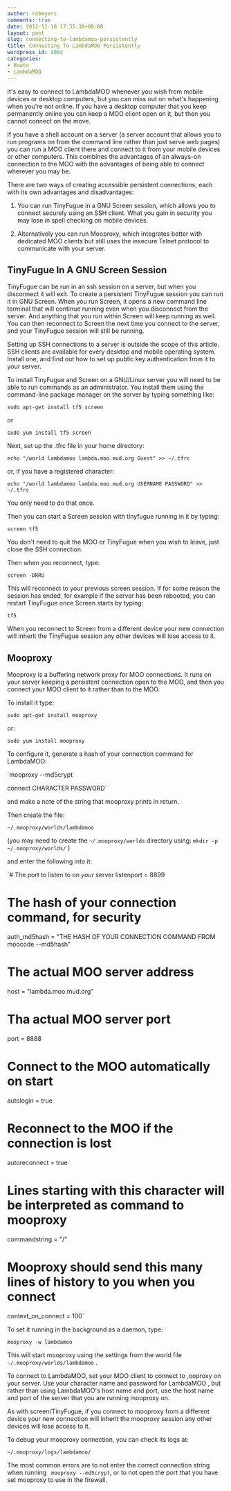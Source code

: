 ```yaml
---
author: robmyers
comments: true
date: 2012-11-18 17:35:38+00:00
layout: post
slug: connecting-to-lambdamoo-persistently
title: Connecting To LambdaMOO Persistently
wordpress_id: 2064
categories:
- Howto
- LambdaMOO
---
```


It's easy to connect to LambdaMOO whenever you wish from mobile devices or desktop computers, but you can miss out on what's happening when you're not online. If you have a desktop computer that you keep permanently online you can keep a MOO client open on it, but then you cannot connect on the move.

If you have a shell account on a server (a server account that allows you to run programs on from the command line rather than just serve web pages) you can run a MOO client there and connect to it from your mobile devices or other computers. This combines the advantages of an always-on connection to the MOO with the advantages of being able to connect wherever you may be.

There are two ways of creating accessible persistent connections, each with its own advantages and disadvantages:



	
  1. You can run TinyFugue in a GNU Screen session, which allows you to connect securely using an SSH client. What you gain in security you may lose in spell checking on mobile devices.

	
  2. Alternatively you can run Mooproxy, which integrates better with dedicated MOO clients but still uses the insecure Telnet protocol to communicate with your server.





## TinyFugue In A GNU Screen Session


TinyFugue can be run in an ssh session on a server, but when you disconnect it will exit. To create a persistent TinyFugue session you can run it in GNU Screen. When you run Screen, it opens a new command line terminal that will continue running even when you disconnect from the server. And anything that you run within Screen will keep running as well. You can then reconnect to Screen the next time you connect to the server, and your TinyFugue session will still be running.

Setting up SSH connections to a server is outside the scope of this article. SSH clients are available for every desktop and mobile operating system. Install one, and find out how to set up public key authentication from it to your server.

To install TinyFugue and Screen on a GNU/Linux server you will need to be able to run commands as an administrator. You install them using the command-line package manager on the server by typing something like:

`sudo apt-get install tf5 screen`

or

`sudo yum install tf5 screen`

Next, set up the .tfrc file in your home directory:

`echo "/world lambdamoo lambda.moo.mud.org Guest" >> ~/.tfrc`

or, if you have a registered character:

`echo "/world lambdamoo lambda.moo.mud.org USERNAME PASSWORD" >> ~/.tfrc`

You only need to do that once.

Then you can start a Screen session with tinyfugue running in it by typing:

`screen tf5`

You don't need to quit the MOO or TinyFugue when you wish to leave, just close the SSH connection.

Then when you reconnect, type:

`screen -DRRU`

This will reconnect to your previous screen session. If for some reason the session has ended, for example if the server has been rebooted, you can restart TinyFugue once Screen starts by typing:

`tf5`

When you reconnect to Screen from a different device your new connection will inherit the TinyFugue session any other devices will lose access to it.



## Mooproxy


Mooproxy is a buffering network proxy for MOO connections. It runs on your server keeping a persistent connection open to the MOO, and then you connect your MOO client to it rather than to the MOO.

To install it type:

`sudo apt-get install mooproxy`

or:

`sudo yum install mooproxy`

To configure it, generate a hash of your connection command for LambdaMOO:

`mooproxy --md5crypt   

connect CHARACTER PASSWORD`

and make a note of the string that mooproxy prints in return.

Then create the file:

`~/.mooproxy/worlds/lambdamoo`

(you may need to create the `~/.mooproxy/worlds` directory using:
`mkdir -p ~/.mooproxy/worlds/` )

and enter the following into it:

`# The port to listen to on *your* server
listenport = 8899
# The hash of your connection command, for security
auth_md5hash = "THE HASH OF YOUR CONNECTION COMMAND FROM moocode --md5hash"
# The actual MOO server address
host = "lambda.moo.mud.org"
# Tha actual MOO server port
port = 8888
# Connect to the MOO automatically on start
autologin = true
# Reconnect to the MOO if the connection is lost
autoreconnect = true
# Lines starting with this character will be interpreted as command to mooproxy
commandstring = "/"
# Mooproxy should send this many lines of history to you when you connect
context_on_connect = 100`

To set it running in the background as a daemon, type:

`mooproxy -w lambdamoo`

This will start mooproxy using the settings from the world file `~/.mooproxy/worlds/lambdamoo` .

To connect to LambdaMOO, set your MOO client to connect to ,ooproxy on your server. Use your character name and password for LambdaMOO , but rather than using LambdaMOO's host name and port, use the host name and port of the server that you are running mooproxy on.

As with screen/TinyFugue, if you connect to mooproxy from a different device your new connection will inherit the mooproxy session any other devices will lose access to it.

To debug your mooproxy connection, you can check its logs at:

`~/.mooproxy/logs/lambdamoo/`

The most common errors are to not enter the correct connection string when running ` mooproxy --md5crypt`, or to not open the port that you have set mooproxy to use in the firewall.
